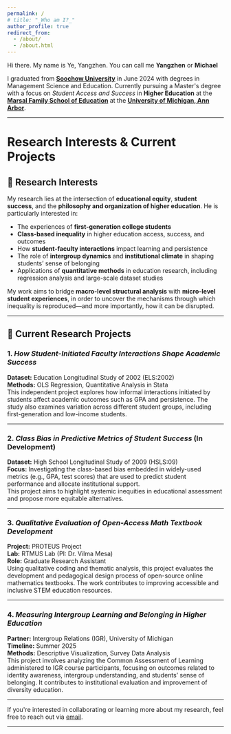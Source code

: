 ```yaml
---
permalink: /
# title: "_Who am I?_"
author_profile: true
redirect_from: 
  - /about/
  - /about.html
---
```


Hi there. My name is Ye, Yangzhen. You can call me **Yangzhen** or **Michael** 

I graduated from [**Soochow University**](http://eng.suda.edu.cn/) in June 2024 with degrees in Management Science and Education. Currently pursuing a Master's degree with a focus on _Student Access and Success_ in **Higher Education** at the [**Marsal Family School of Education**](https://marsal.umich.edu/) at the [**University of Michigan, Ann Arbor**](https://umich.edu/). 

---
# Research Interests & Current Projects

## 🎯 Research Interests

My research lies at the intersection of **educational equity**, **student success**, and the **philosophy and organization of higher education**. He is particularly interested in:

- The experiences of **first-generation college students**
- **Class-based inequality** in higher education access, success, and outcomes
- How **student-faculty interactions** impact learning and persistence
- The role of **intergroup dynamics** and **institutional climate** in shaping students’ sense of belonging
- Applications of **quantitative methods** in education research, including regression analysis and large-scale dataset studies

My work aims to bridge **macro-level structural analysis** with **micro-level student experiences**, in order to uncover the mechanisms through which inequality is reproduced—and more importantly, how it can be disrupted.

---

## 🔬 Current Research Projects

### 1. *How Student-Initiated Faculty Interactions Shape Academic Success*  
**Dataset:** Education Longitudinal Study of 2002 (ELS:2002)  
**Methods:** OLS Regression, Quantitative Analysis in Stata  
This independent project explores how informal interactions initiated by students affect academic outcomes such as GPA and persistence. The study also examines variation across different student groups, including first-generation and low-income students.

---

### 2. *Class Bias in Predictive Metrics of Student Success* (In Development)  
**Dataset:** High School Longitudinal Study of 2009 (HSLS:09)  
**Focus:** Investigating the class-based bias embedded in widely-used metrics (e.g., GPA, test scores) that are used to predict student performance and allocate institutional support.  
This project aims to highlight systemic inequities in educational assessment and propose more equitable alternatives.

---

### 3. *Qualitative Evaluation of Open-Access Math Textbook Development*  
**Project:** PROTEUS Project  
**Lab:** RTMUS Lab (PI: Dr. Vilma Mesa)  
**Role:** Graduate Research Assistant  
Using qualitative coding and thematic analysis, this project evaluates the development and pedagogical design process of open-source online mathematics textbooks. The work contributes to improving accessible and inclusive STEM education resources.

---

### 4. *Measuring Intergroup Learning and Belonging in Higher Education*  
**Partner:** Intergroup Relations (IGR), University of Michigan  
**Timeline:** Summer 2025  
**Methods:** Descriptive Visualization, Survey Data Analysis  
This project involves analyzing the Common Assessment of Learning administered to IGR course participants, focusing on outcomes related to identity awareness, intergroup understanding, and students’ sense of belonging. It contributes to institutional evaluation and improvement of diversity education.

---

If you're interested in collaborating or learning more about my research, feel free to reach out via [email](mailto:yeyz@umich.edu).






---
